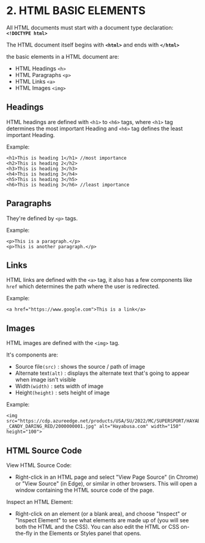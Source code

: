 
# 2. HTML BASIC ELEMENTS



All HTML documents must start with a document type declaration: **`<!DOCTYPE html>`**

The HTML document itself begins with **`<html>`** and ends with **`</html>`**

the basic elements in a HTML document are:

* HTML Headings `<h>`
* HTML Paragraphs `<p>`
* HTML Links `<a>`
* HTML Images `<img>`


## Headings 
HTML headings are defined with `<h1>` to `<h6>` tags, where `<h1>` tag determines the most important Heading and `<h6>` tag defines the least important Heading.

Example:

```
<h1>This is heading 1</h1> //most importance
<h2>This is heading 2</h2>
<h3>This is heading 3</h3>
<h4>This is heading 3</h4>
<h5>This is heading 3</h5>
<h6>This is heading 3</h6> //least importance
```

## Paragraphs
They're defined by `<p>` tags.

Example:

```
<p>This is a paragraph.</p>
<p>This is another paragraph.</p>
```

## Links
HTML links are defined with the `<a>` tag, it also has a few components like `href` which determines the path where the user is redirected.

Example:

```
<a href="https://www.google.com">This is a link</a>
```

## Images

HTML images are defined with the `<img>` tag.

It's components are:
* Source file`(src)` : shows the source / path of image
* Alternate text`(alt)` : displays the alternate text that's going to appear when image isn't visible
* Width`(width)` : sets width of image
* Height`(height)` : sets height of image

Example:

```
<img src="https://cdp.azureedge.net/products/USA/SU/2022/MC/SUPERSPORT/HAYABUSA/50/ETALLIC_MATTE_SWORD_SILVER_-_CANDY_DARING_RED/2000000001.jpg" alt="Hayabusa.com" width="150" height="100">
```

## HTML Source Code

View HTML Source Code:
* Right-click in an HTML page and select "View Page Source" (in Chrome) or "View Source" (in Edge), or similar in other browsers. This will open a window containing the HTML source code of the page.

Inspect an HTML Element:
* Right-click on an element (or a blank area), and choose "Inspect" or "Inspect Element" to see what elements are made up of (you will see both the HTML and the CSS). You can also edit the HTML or CSS on-the-fly in the Elements or Styles panel that opens.